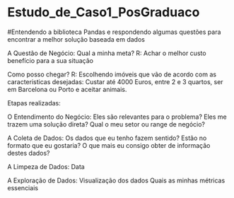 # Estudo_de_Caso1_PosGraduaco

#Entendendo a biblioteca Pandas e respondendo algumas questões para encontrar a melhor solução baseada em dados

A Questão de Negócio:
Qual a minha meta?
R: Achar o melhor custo benefício para a sua situação

Como posso chegar?
R: Escolhendo imóveis que vão de acordo com as caracteristicas desejadas: Custar até 4000 Euros, entre 2 e 3 quartos, ser em Barcelona ou Porto e aceitar animais.

Etapas realizadas:
  
O Entendimento do Negócio:
Eles são relevantes para o problema?
Eles me trazem uma solução direta?
Qual o meu setor ou range de negócio?

A Coleta de Dados:
Os dados que eu tenho fazem sentido?
Estão no formato que eu gostaria?
O que mais eu consigo obter de informação destes dados?

A Limpeza de Dados:
Data

A Exploração de Dados:
Visualização dos dados
Quais as minhas métricas essenciais
